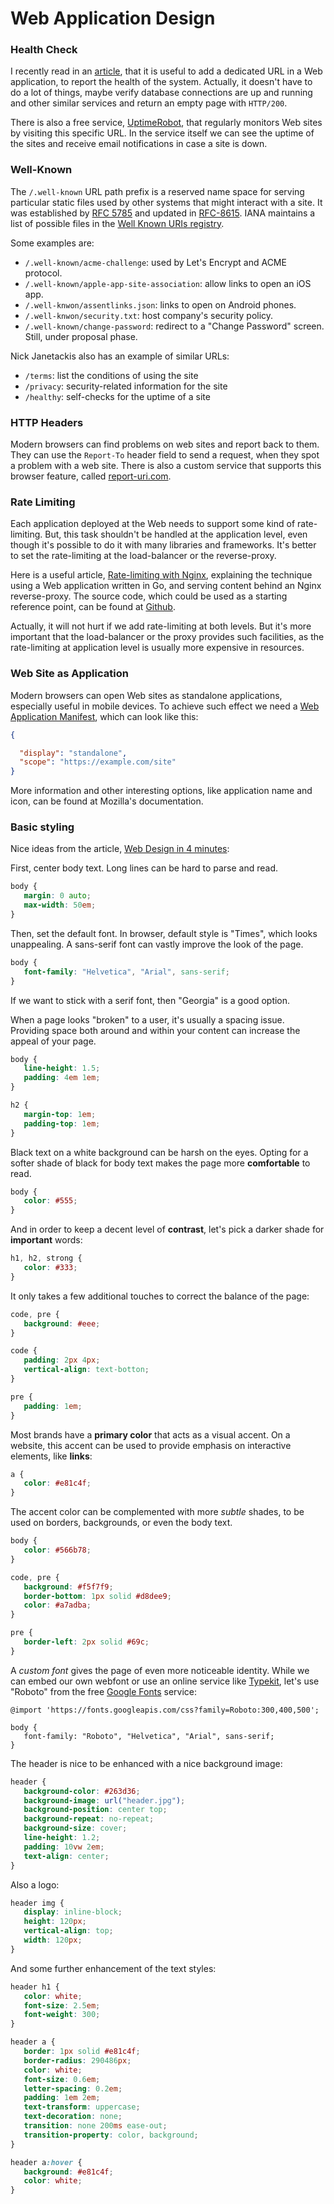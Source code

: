 Web Application Design
======================

### Health Check ###

I recently read in an [article][health-check], that it is useful to add a
dedicated URL in a Web application, to report the health of the system.
Actually, it doesn't have to do a lot of things, maybe verify database
connections are up and running and other similar services and return an empty
page with `HTTP/200`.

There is also a free service, [UptimeRobot](https://uptimerobot.com/), that
regularly monitors Web sites by visiting this specific URL.  In the service
itself we can see the uptime of the sites and receive email notifications in
case a site is down.

[health-check]:		https://nickjanetakis.com/blog/create-a-health-check-url-in-your-web-app-and-monitor-its-uptime

### Well-Known ###

The `/.well-known` URL path prefix is a reserved name space for serving
particular static files used by other systems that might interact with a site.
It was established by [RFC 5785](https://tools.ietf.org/html/rfc5785) and
updated in [RFC-8615](https://tools.ietf.org/html/rfc8615).  IANA maintains a
list of possible files in the [Well Known URIs registry][iana-well-known].

Some examples are:

 - `/.well-known/acme-challenge`:  used by Let's Encrypt and ACME protocol.
 - `/.well-known/apple-app-site-association`:  allow links to open an iOS app.
 - `/.well-knwon/assentlinks.json`:  links to open on Android phones.
 - `/.well-knwon/security.txt`:  host company's security policy.
 - `/.well-known/change-password`:  redirect to a "Change Password" screen.
   Still, under proposal phase.

Nick Janetackis also has an example of similar URLs:

 - `/terms`:  list the conditions of using the site
 - `/privacy`:  security-related information for the site
 - `/healthy`:  self-checks for the uptime of a site

[iana-well-known]:	https://www.iana.org/assignments/well-known-uris/well-known-uris.xhtml

### HTTP Headers ###

Modern browsers can find problems on web sites and report back to them.
They can use the `Report-To` header field to send a request, when they spot a
problem with a web site.  There is also a custom service that supports this
browser feature, called [report-uri.com](https://report-uri.com/).

### Rate Limiting ###

Each application deployed at the Web needs to support some kind of rate-limiting.
But, this task shouldn't be handled at the application level, even though it's possible to do it
with many libraries and frameworks.
It's better to set the rate-limiting at the load-balancer or the reverse-proxy.

Here is a useful article, [Rate-limiting with Nginx](https://rednafi.com/go/rate_limiting_via_nginx/),
explaining the technique using a Web application written in Go, and serving content behind an Nginx
reverse-proxy.  The source code, which could be used as a starting reference point,
can be found at [Github](https://github.com/rednafi/nginx-ratelimit).

Actually, it will not hurt if we add rate-limiting at both levels.
But it's more important that the load-balancer or the proxy provides such facilities,
as the rate-limiting at application level is usually more expensive in resources.

### Web Site as Application ###

Modern browsers can open Web sites as standalone applications, especially useful
in mobile devices.  To achieve such effect we need a
[Web Application Manifest](https://developer.mozilla.org/en-US/docs/Web/Manifest),
which can look like this:

```json
{

  "display": "standalone",
  "scope": "https://example.com/site"
}
```

More information and other interesting options, like application name and icon,
can be found at Mozilla's documentation.

### Basic styling ###

Nice ideas from the article, [Web Design in 4 minutes](https://jgthms.com/web-design-in-4-minutes/):

First, center body text.  Long lines can be hard to parse and read.

```css
body {
   margin: 0 auto;
   max-width: 50em;
}
```

Then, set the default font.  In browser, default style is "Times", which looks
unappealing.  A sans-serif font can vastly improve the look of the page.

```css
body {
   font-family: "Helvetica", "Arial", sans-serif;
}
```

If we want to stick with a serif font, then "Georgia" is a good option.

When a page looks "broken" to a user, it's usually a spacing issue. Providing
space both around and within your content can increase the appeal of your page.

```css
body {
   line-height: 1.5;
   padding: 4em 1em;
}

h2 {
   margin-top: 1em;
   padding-top: 1em;
}
```

Black text on a white background can be harsh on the eyes.
Opting for a softer shade of black for body text makes the page more **comfortable** to read.

```css
body {
   color: #555;
}
```

And in order to keep a decent level of **contrast**,
let's pick a darker shade for **important** words:

```css
h1, h2, strong {
   color: #333;
}
```

It only takes a few additional touches to correct the balance of the page:

```css
code, pre {
   background: #eee;
}

code {
   padding: 2px 4px;
   vertical-align: text-botton;
}

pre {
   padding: 1em;
}
```

Most brands have a **primary color** that acts as a visual accent.
On a website, this accent can be used to provide emphasis on interactive
elements, like **links**:

```css
a {
   color: #e81c4f;
}
```

The accent color can be complemented with more _subtle_ shades,
to be used on borders, backgrounds, or even the body text.

```css
body {
   color: #566b78;
}

code, pre {
   background: #f5f7f9;
   border-bottom: 1px solid #d8dee9;
   color: #a7adba;
}

pre {
   border-left: 2px solid #69c;
}
```

A _custom font_ gives the page of even more noticeable identity.
While we can embed our own webfont or use an online service like
[Typekit](https://typekit.com/), let's use "Roboto" from the free
[Google Fonts](https://fonts.google.com/) service:

```csss
@import 'https://fonts.googleapis.com/css?family=Roboto:300,400,500';

body {
   font-family: "Roboto", "Helvetica", "Arial", sans-serif;
}
```

The header is nice to be enhanced with a nice background image:

```css
header {
   background-color: #263d36;
   background-image: url("header.jpg");
   background-position: center top;
   background-repeat: no-repeat;
   background-size: cover;
   line-height: 1.2;
   padding: 10vw 2em;
   text-align: center;
}
```

Also a logo:

```css
header img {
   display: inline-block;
   height: 120px;
   vertical-align: top;
   width: 120px;
}
```

And some further enhancement of the text styles:

```css
header h1 {
   color: white;
   font-size: 2.5em;
   font-weight: 300;
}

header a {
   border: 1px solid #e81c4f;
   border-radius: 290486px;
   color: white;
   font-size: 0.6em;
   letter-spacing: 0.2em;
   padding: 1em 2em;
   text-transform: uppercase;
   text-decoration: none;
   transition: none 200ms ease-out;
   transition-property: color, background;
}

header a:hover {
   background: #e81c4f;
   color: white;
}
```
